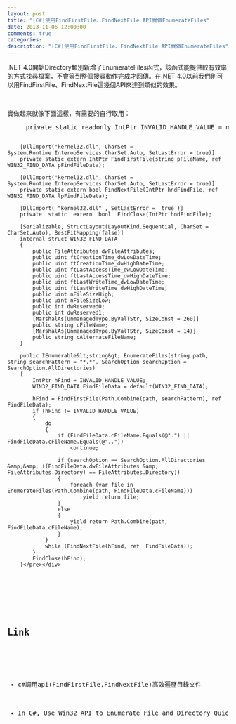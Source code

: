 ```yaml
---
layout: post
title: "[C#]使用FindFirstFile、FindNextFile API實做EnumerateFiles"
date: 2013-11-06 12:00:00
comments: true
categories: 
description: "[C#]使用FindFirstFile、FindNextFile API實做EnumerateFiles"
---
```

<p>.NET 4.0開始Directory類別新增了EnumerateFiles函式，該函式能提供較有效率的方式找尋檔案，不會等到整個搜尋動作完成才回傳。在.NET 4.0以前我們則可以用FindFirstFile、FindNextFile這幾個API來達到類似的效果。</p>  <p> </p>  <p>實做起來就像下面這樣，有需要的自行取用：</p>  <div style="padding-bottom: 0px; margin: 0px; padding-left: 0px; padding-right: 0px; display: inline; float: none; padding-top: 0px" id="scid:812469c5-0cb0-4c63-8c15-c81123a09de7:cd2cbbeb-7d05-4934-9db3-914ccaefcdd8" class="wlWriterSmartContent"><pre name="code" class="c#">		private static readonly IntPtr INVALID_HANDLE_VALUE = new IntPtr(-1); 

		[DllImport("kernel32.dll", CharSet = System.Runtime.InteropServices.CharSet.Auto, SetLastError = true)]
		private static extern IntPtr FindFirstFile(string pFileName, ref  WIN32_FIND_DATA pFindFileData);

		[DllImport("kernel32.dll", CharSet = System.Runtime.InteropServices.CharSet.Auto, SetLastError = true)]
		private static extern bool FindNextFile(IntPtr hndFindFile, ref  WIN32_FIND_DATA lpFindFileData);  

		[DllImport( "kernel32.dll" , SetLastError =  true )]  
		private  static  extern  bool  FindClose(IntPtr hndFindFile);     

		[Serializable, StructLayout(LayoutKind.Sequential, CharSet = CharSet.Auto), BestFitMapping(false)]
		internal struct WIN32_FIND_DATA
		{
			public FileAttributes dwFileAttributes;
			public uint ftCreationTime_dwLowDateTime;
			public uint ftCreationTime_dwHighDateTime;
			public uint ftLastAccessTime_dwLowDateTime;
			public uint ftLastAccessTime_dwHighDateTime;
			public uint ftLastWriteTime_dwLowDateTime;
			public uint ftLastWriteTime_dwHighDateTime;
			public uint nFileSizeHigh;
			public uint nFileSizeLow;
			public int dwReserved0;
			public int dwReserved1;
			[MarshalAs(UnmanagedType.ByValTStr, SizeConst = 260)]
			public string cFileName;
			[MarshalAs(UnmanagedType.ByValTStr, SizeConst = 14)]
			public string cAlternateFileName;
		}

		public IEnumerable&lt;string&gt; EnumerateFiles(string path, string searchPattern = "*.*", SearchOption searchOption = SearchOption.AllDirectories)
		{
			IntPtr hFind = INVALID_HANDLE_VALUE;
			WIN32_FIND_DATA FindFileData = default(WIN32_FIND_DATA);

			hFind = FindFirstFile(Path.Combine(path, searchPattern), ref  FindFileData);
			if (hFind != INVALID_HANDLE_VALUE)
			{
				do
				{
					if (FindFileData.cFileName.Equals(@".") || FindFileData.cFileName.Equals(@".."))
						continue;

					if (searchOption == SearchOption.AllDirectories &amp;&amp; ((FindFileData.dwFileAttributes &amp; FileAttributes.Directory) == FileAttributes.Directory))
					{
						foreach (var file in EnumerateFiles(Path.Combine(path, FindFileData.cFileName)))
							yield return file;
					}
					else
					{
						yield return Path.Combine(path, FindFileData.cFileName);
					}
				}
				while (FindNextFile(hFind, ref  FindFileData));
			}
			FindClose(hFind);
		}</pre></div>

<p> </p>

<h2>Link</h2>

<ul>
  <li>c#調用api(FindFirstFile,FindNextFile)高效遍歷目錄文件 </li>

  <li>In C#, Use Win32 API to Enumerate File and Directory Quickly </li>
</ul>